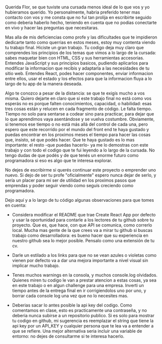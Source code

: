 Querida Flor, se que tuviste una cursada menos ideal de lo que vos y yo hubieramos querido. Yo personalmente, habria preferido tener mas contacto con vos y me consta que no fui tan prolija en escribirte seguido como deberia haberlo hecho, teniendo en cuenta que no podias conectarte en vivo y hacer las preguntas que necesitaras. 

Mas alla de mis deficiencias como profe y las dificultades que te impidieron dedicarte tanto como querrias en estos meses, estoy muy contenta viendo tu trabajo final. Hiciste un gran trabajo. Tu codigo deja muy claro que comprendes los principios de los temas que vimos a lo largo de la cursada: sabes maquetar bien con HTML, CSS y sus herramientas accesorias. Entendes JavaScript y sus principios basicos, pudiendo aplicarlos para modificar la informacion que recibis y adaptarla a las necesidades de tu sitio web. Entendes React, podes hacer componentes, enviar informacion entre ellos, usar el estado y los efectos para que la informacion fluya a lo largo de tu app de la manera deseada. 

Algo te conozco a pesar de la distancia: se que te exigís mucho a vos misma. Quiero dejarte en claro que si este trabajo final no está como vos esperás no es porque falten conocimientos, capacidad, o habilidad: esas tres cosas están y relucen en cada fragmento de código. Le falta tiempo. Tiempo no solo para sentarse a codear sino para practicar, para dejar que lo que aprendimos vaya asentándose y se vuelva costumbre. Obviamente, si tenemos ese tiempo o no está más allá del control de cada una, pero espero que este recorrido por el mundo del front end te haya gustado y puedas encontrar en los proximos meses el tiempo para hacer las cosas que, insisto, sé que podés hacer. Que te haya gustado es lo mas importante: el resto -que puedas hacerlo- ya me lo demostras con este trabajo y con todo el codigo que te fui leyendo a lo largo de la cursada. No tengo dudas de que podés y de que tenés un enorme futuro como programadora si eso es algo que te interesa explorar. 

No dejes de escribirme si querés continuar este proyecto o emprender uno nuevo. Si dejo de ser tu profe "oficialmente" espero nunca dejar de serlo, y sería un placer para mí ser de utilidad en los proximos pasos que emprendas y poder seguir viendo como seguís creciendo como programadora. 

Dejo aquí y a lo largo de tu código algunas observaciones para que tomes en cuenta:

- Considera modificar el README que trae Create React App por defecto y usar la oportunidad para contarle a los lectores de tu github sobre tu proyecto. Que es, que hace, con que API se comunica, como correrlo local. Mucha mas gente de la que crees va a mirar tu github si buscas trabajo como desarrolladora: es bueno hacer que su experiencia en nuestro github sea lo mejor posible. Pensalo como una extensión de tu cv. 

- Darle un estilado a los links para que no se vean azules o violetas como vienen por defecto va a dar una mejora importante a nivel visual sin implicar mucho trabajo. 

- Tenes muchos warnings en la consola, y muchos console.log olvidados. Quienes miren tu codigo le van a prestar atencion a estas cosas, ya sea en este trabajo o en algun challenge para una empresa. Inverti un tiempo antes de la entrega final en ir corrigiendolos uno por uno, y borrar cada console log una vez que no lo necesites mas. 

- Deberias sacar lo antes posible la api key del codigo. Como comentamos en clase, esto es practicamente una contraseña, y no deberia nunca subirse a un repositorio publico. Si es solo para mostrar tu codigo en github, mi sugerencia es reemplazar el string que tiene la api key por un API_KEY y cualquier persona que te lea va a entender a que se refiere. Una mejor alternativa seria incluir una variable de entorno: no dejes de consultarme si te interesa hacerlo. 
